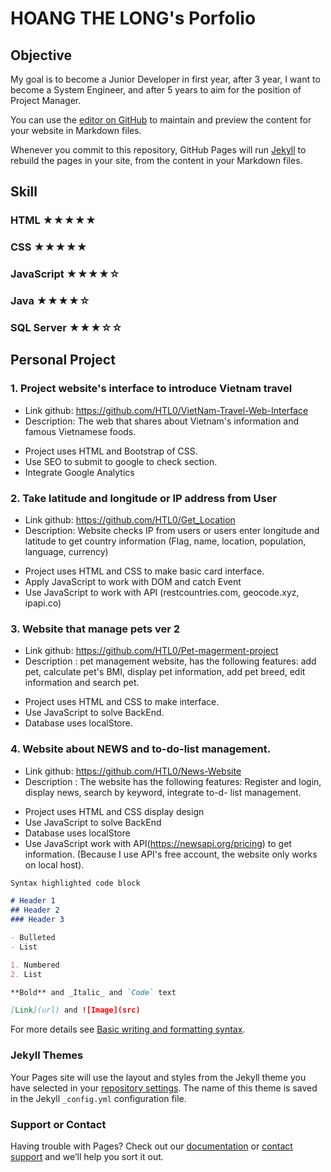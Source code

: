 # HOANG THE LONG's Porfolio
## Objective
My goal is to become a Junior Developer in first year, after 3 year, I want to become a System Engineer, and after 5 years to aim for the position of Project Manager.

You can use the [editor on GitHub](https://github.com/HTL0) to maintain and preview the content for your website in Markdown files.

Whenever you commit to this repository, GitHub Pages will run [Jekyll](https://jekyllrb.com/) to rebuild the pages in your site, from the content in your Markdown files.

## Skill
### HTML ★★★★★
### CSS ★★★★★
### JavaScript ★★★★☆
### Java ★★★★☆
### SQL Server ★★★☆☆



## Personal Project
### 1. Project website's interface to introduce Vietnam travel
- Link github: https://github.com/HTL0/VietNam-Travel-Web-Interface
- Description: The web that shares about Vietnam's information and famous Vietnamese foods.
+ Project uses HTML and Bootstrap of CSS.
+ Use SEO to submit to google to check section.
+ Integrate Google Analytics

### 2. Take latitude and longitude or IP address from User
- Link github: https://github.com/HTL0/Get_Location
- Description: Website checks IP from users or users enter longitude and latitude to get country information (Flag, name, location, population, language, currency)
+ Project uses HTML and CSS to make basic card interface.
+ Apply JavaScript to work with DOM and catch Event
+ Use JavaScript to work with API (restcountries.com, geocode.xyz, ipapi.co)

### 3. Website that manage pets ver 2
- Link github: https://github.com/HTL0/Pet-magerment-project
- Description : pet management website, has the following features: add pet, calculate pet's BMI, display pet information, add pet breed, edit information and search pet.
+ Project uses HTML and CSS to make interface.
+ Use JavaScript to solve BackEnd.
+ Database uses localStore.

### 4. Website about NEWS and to-do-list management.
- Link github: https://github.com/HTL0/News-Website
- Description : The website has the following features: Register and login, display news, search by keyword, integrate to-d- list management.
+ Project uses HTML and CSS display design
+ Use JavaScript to solve BackEnd
+ Database uses localStore
+ Use JavaScript work with API(https://newsapi.org/pricing) to get information. (Because I use API's free account, the website only works on local host).
```markdown
Syntax highlighted code block

# Header 1
## Header 2
### Header 3

- Bulleted
- List

1. Numbered
2. List

**Bold** and _Italic_ and `Code` text

[Link](url) and ![Image](src)
```

For more details see [Basic writing and formatting syntax](https://docs.github.com/en/github/writing-on-github/getting-started-with-writing-and-formatting-on-github/basic-writing-and-formatting-syntax).

### Jekyll Themes

Your Pages site will use the layout and styles from the Jekyll theme you have selected in your [repository settings](https://github.com/HTL0/HTL0/settings/pages). The name of this theme is saved in the Jekyll `_config.yml` configuration file.

### Support or Contact

Having trouble with Pages? Check out our [documentation](https://docs.github.com/categories/github-pages-basics/) or [contact support](https://support.github.com/contact) and we’ll help you sort it out.
